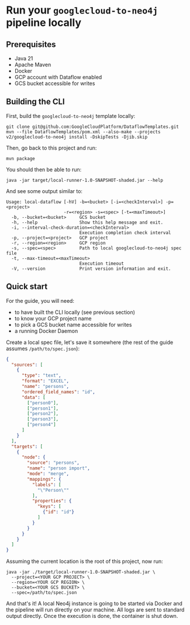 # Run your `googlecloud-to-neo4j` pipeline locally

## Prerequisites

 - Java 21
 - Apache Maven
 - Docker
 - GCP account with Dataflow enabled
 - GCS bucket accessible for writes

## Building the CLI

First, build the `googlecloud-to-neo4j` template locally:

```shell
git clone git@github.com:GoogleCloudPlatform/DataflowTemplates.git
mvn --file DataflowTemplates/pom.xml --also-make --projects v2/googlecloud-to-neo4j install -DskipTests -Djib.skip
```

Then, go back to this project and run:

```shell
mvn package
```

You should then be able to run:

```shell
java -jar target/local-runner-1.0-SNAPSHOT-shaded.jar --help
```

And see some output similar to:
```shell
Usage: local-dataflow [-hV] -b=<bucket> [-i=<checkInterval>] -p=<project>
                      -r=<region> -s=<spec> [-t=<maxTimeout>]
  -b, --bucket=<bucket>     GCS bucket
  -h, --help                Show this help message and exit.
  -i, --interval-check-duration=<checkInterval>
                            Execution completion check interval
  -p, --project=<project>   GCP project
  -r, --region=<region>     GCP region
  -s, --spec=<spec>         Path to local googlecloud-to-neo4j spec file
  -t, --max-timeout=<maxTimeout>
                            Execution timeout
  -V, --version             Print version information and exit.
```

## Quick start

For the guide, you will need:

 - to have built the CLI locally (see previous section)
 - to know your GCP project name
 - to pick a GCS bucket name accessible for writes
 - a running Docker Daemon

Create a local spec file, let's save it somewhere (the rest of the guide assumes `/path/to/spec.json`):

```json
{
  "sources": [
    {
      "type": "text",
      "format": "EXCEL",
      "name": "persons",
      "ordered_field_names": "id",
      "data": [
        ["person0"],
        ["person1"],
        ["person2"],
        ["person3"],
        ["person4"]
      ]
    }
  ],
  "targets": [
    {
      "node": {
        "source": "persons",
        "name": "person import",
        "mode": "merge",
        "mappings": {
          "labels": [
            "\"Person\""
          ],
          "properties": {
            "keys": [
              {"id": "id"}
            ]
          }
        }
      }
    }
  ]
}
```

Assuming the current location is the root of this project, now run:
```shell
java -jar ./target/local-runner-1.0-SNAPSHOT-shaded.jar \
  --project=<YOUR GCP PROJECT> \
  --region=<YOUR GCP REGION> \
  --bucket=<YOUR GCS BUCKET> \
  --spec=/path/to/spec.json
```
And that's it!
A local Neo4j instance is going to be started via Docker and the pipeline will run directly on your machine.
All logs are sent to standard output directly.
Once the execution is done, the container is shut down.
